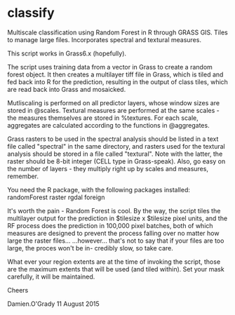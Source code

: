 # classify
Multiscale classification using Random Forest in R through GRASS GIS.  Tiles to manage large files.  Incorporates spectral and textural measures.

This script works in Grass6.x (hopefully).

The script uses training data from a vector in Grass to create a random forest
object.  It then creates a multilayer tiff file in Grass, which is tiled and fed
back into R for the prediction, resulting in the output of class tiles, which are
read back into Grass and mosaicked.

Mutliscaling is performed on all predictor layers, whose window sizes are stored
in @scales.  Textural measures are performed at the same scales - the measures
themselves are stored in %textures.  For each scale, aggregates are calculated
according to the functions in @aggregates.

Grass rasters to be used in the spectral analysis should be listed in a text file
called "spectral" in the same directory, and rasters used for the textural 
analysis should be stored in a file called "textural".  Note with the latter, 
the raster should be 8-bit integer (CELL type in Grass-speak).  Also, go easy on
the number of layers - they multiply right up by scales and measures, remember.

You need the R package, with the following packages installed:
randomForest
raster
rgdal
foreign

It's worth the pain - Random Forest is cool.  By the way, the script tiles the
multilayer output for the prediction in $tilesize x $tilesize pixel units, and the RF process
does the prediction in 100,000 pixel batches, both of which measures are designed
to prevent the process falling over no matter how large the raster files...
   ...however...
that's not to say that if your files are too large, the proces won't be in-
credibly slow, so take care.

What ever your region extents are at the time of invoking the script, those are
the maximum extents that will be used (and tiled within).  Set your mask carefully,
it will be maintained.

Cheers

Damien.O'Grady
11 August 2015

